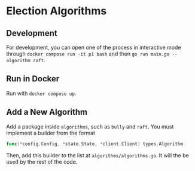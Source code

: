 # Election Algorithms

## Development

For development, you can open one of the process in interactive mode through `docker compose run -it p1 bash` and then `go run main.go --algorithm raft`.

## Run in Docker

Run with `docker compose up`. 

## Add a New Algorithm

Add a package inside `algorithms`, such as `bully` and `raft`. You must implement a builder from the format 

```go
func(*config.Config, *state.State, *client.Client) types.Algorithm
```

Then, add this builder to the list at `algorithms/algorithms.go`. It will the be used by the rest of the code.